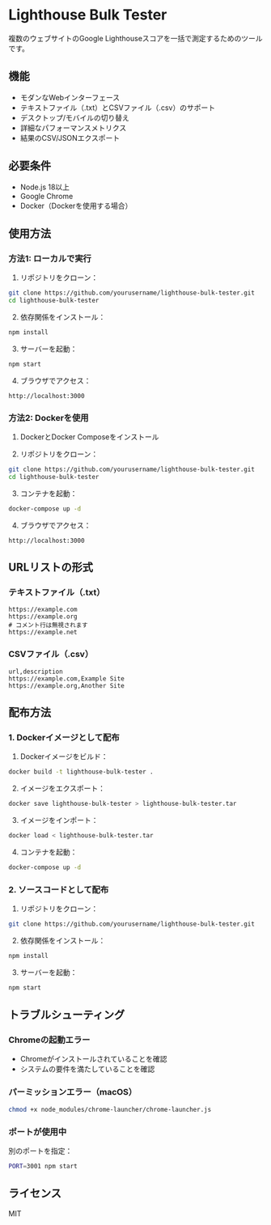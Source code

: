 # Lighthouse Bulk Tester

複数のウェブサイトのGoogle Lighthouseスコアを一括で測定するためのツールです。

## 機能

- モダンなWebインターフェース
- テキストファイル（.txt）とCSVファイル（.csv）のサポート
- デスクトップ/モバイルの切り替え
- 詳細なパフォーマンスメトリクス
- 結果のCSV/JSONエクスポート

## 必要条件

- Node.js 18以上
- Google Chrome
- Docker（Dockerを使用する場合）

## 使用方法

### 方法1: ローカルで実行

1. リポジトリをクローン：
```bash
git clone https://github.com/yourusername/lighthouse-bulk-tester.git
cd lighthouse-bulk-tester
```

2. 依存関係をインストール：
```bash
npm install
```

3. サーバーを起動：
```bash
npm start
```

4. ブラウザでアクセス：
```
http://localhost:3000
```

### 方法2: Dockerを使用

1. DockerとDocker Composeをインストール

2. リポジトリをクローン：
```bash
git clone https://github.com/yourusername/lighthouse-bulk-tester.git
cd lighthouse-bulk-tester
```

3. コンテナを起動：
```bash
docker-compose up -d
```

4. ブラウザでアクセス：
```
http://localhost:3000
```

## URLリストの形式

### テキストファイル（.txt）
```
https://example.com
https://example.org
# コメント行は無視されます
https://example.net
```

### CSVファイル（.csv）
```
url,description
https://example.com,Example Site
https://example.org,Another Site
```

## 配布方法

### 1. Dockerイメージとして配布

1. Dockerイメージをビルド：
```bash
docker build -t lighthouse-bulk-tester .
```

2. イメージをエクスポート：
```bash
docker save lighthouse-bulk-tester > lighthouse-bulk-tester.tar
```

3. イメージをインポート：
```bash
docker load < lighthouse-bulk-tester.tar
```

4. コンテナを起動：
```bash
docker-compose up -d
```

### 2. ソースコードとして配布

1. リポジトリをクローン：
```bash
git clone https://github.com/yourusername/lighthouse-bulk-tester.git
```

2. 依存関係をインストール：
```bash
npm install
```

3. サーバーを起動：
```bash
npm start
```

## トラブルシューティング

### Chromeの起動エラー

- Chromeがインストールされていることを確認
- システムの要件を満たしていることを確認

### パーミッションエラー（macOS）

```bash
chmod +x node_modules/chrome-launcher/chrome-launcher.js
```

### ポートが使用中

別のポートを指定：
```bash
PORT=3001 npm start
```

## ライセンス

MIT 